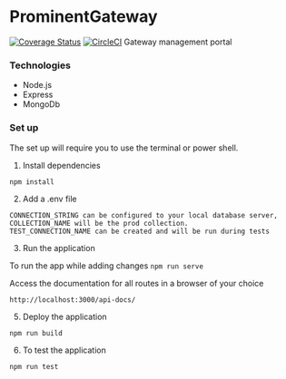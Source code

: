 # ProminentGateway

[![Coverage Status](https://coveralls.io/repos/github/Creative-Script/ProminentGateway/badge.svg?branch=dev)](https://coveralls.io/github/Creative-Script/ProminentGateway?branch=dev) [![CircleCI](https://dl.circleci.com/status-badge/img/gh/Creative-Script/ProminentGateway/tree/dev.svg?style=svg)](https://dl.circleci.com/status-badge/redirect/gh/Creative-Script/ProminentGateway/tree/dev)
Gateway management portal

### Technologies

- Node.js
- Express
- MongoDb

### Set up

The set up will require you to  use the  terminal or power shell.

1. Install dependencies

`npm install `

2. Add a .env file

```
CONNECTION_STRING can be configured to your local database server,
COLLECTION_NAME will be the prod collection.
TEST_CONNECTION_NAME can be created and will be run during tests
```

3. Run the application

To run the app while adding changes
`npm run serve`

Access the documentation for all routes in a browser of your choice

`http://localhost:3000/api-docs/`

5. Deploy the application

`npm run build`

6. To test the application

`npm run test`